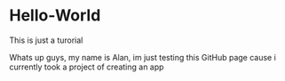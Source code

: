 # Hello-World
This is just a turorial

Whats up guys, my name is Alan, im just testing this GitHub page cause i currently took a project of creating an app
